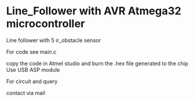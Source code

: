 # Line_Follower with AVR Atmega32 microcontroller
Line follower with 5 ir_obstacle sensor 

For code see main.c

copy the code in Atmel studio and burn the .hex file generated to the chip 
Use USB ASP module 

For circuit and query 

contact via mail
